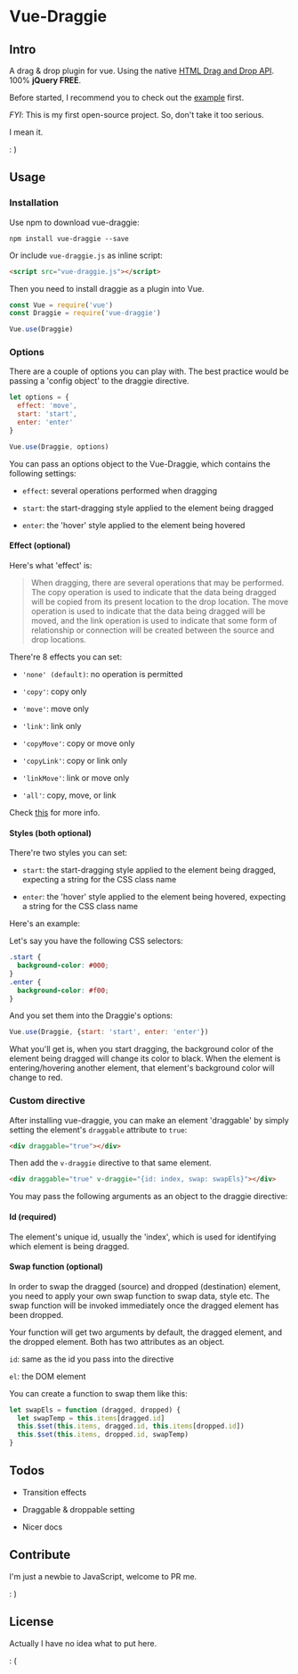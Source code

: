 # Vue-Draggie

## Intro

A drag & drop plugin for vue. Using the native [HTML Drag and Drop API](https://developer.mozilla.org/en-US/docs/Web/API/HTML_Drag_and_Drop_API). 100% **jQuery FREE**.

Before started, I recommend you to check out the [example](https://kelvinleung.github.io/vue-draggie) first.

*FYI*: This is my first open-source project. So, don't take it too serious.

I mean it.

: )

## Usage

### Installation

Use npm to download vue-draggie:

```
npm install vue-draggie --save
```

Or include `vue-draggie.js` as inline script:

```html
<script src="vue-draggie.js"></script>
```

Then you need to install draggie as a plugin into Vue.

```js
const Vue = require('vue')
const Draggie = require('vue-draggie')

Vue.use(Draggie)
```

### Options

There are a couple of options you can play with. The best practice would be passing a 'config object' to the draggie directive.

```js
let options = {
  effect: 'move',
  start: 'start',
  enter: 'enter'
}

Vue.use(Draggie, options)
```

You can pass an options object to the Vue-Draggie, which contains the following settings:

- `effect`: several operations performed when dragging

- `start`: the start-dragging style applied to the element being dragged

- `enter`: the 'hover' style applied to the element being hovered

#### Effect (optional)

Here's what 'effect' is:

> When dragging, there are several operations that may be performed. The copy operation is used to indicate that the data being dragged will be copied from its present location to the drop location. The move operation is used to indicate that the data being dragged will be moved, and the link operation is used to indicate that some form of relationship or connection will be created between the source and drop locations.

There're 8 effects you can set:

- `'none' (default)`: no operation is permitted

- `'copy'`: copy only

- `'move'`: move only

- `'link'`: link only

- `'copyMove'`: copy or move only

- `'copyLink'`: copy or link only

- `'linkMove'`: link or move only

- `'all'`: copy, move, or link

Check [this]() for more info.

#### Styles (both optional)

There're two styles you can set:

- `start`: the start-dragging style applied to the element being dragged, expecting a string for the CSS class name

- `enter`: the 'hover' style applied to the element being hovered, expecting a string for the CSS class name

Here's an example:

Let's say you have the following CSS selectors:

```css
.start {
  background-color: #000;
}
.enter {
  background-color: #f00;
}
```

And you set them into the Draggie's options:

```js
Vue.use(Draggie, {start: 'start', enter: 'enter'})
```

What you'll get is, when you start dragging, the background color of the element being dragged will change its color to black. When the element is entering/hovering another element, that element's background color will change to red.

### Custom directive

After installing vue-draggie, you can make an element 'draggable' by simply setting the element's `draggable` attribute to `true`:

```html
<div draggable="true"></div>
```

Then add the `v-draggie` directive to that same element.

```html
<div draggable="true" v-draggie="{id: index, swap: swapEls}"></div>
```

You may pass the following arguments as an object to the draggie directive:

#### Id (required)

The element's unique id, usually the 'index', which is used for identifying which element is being dragged.

#### Swap function (optional)

In order to swap the dragged (source) and dropped (destination) element, you need to apply your own swap function to swap data, style etc. The swap function will be invoked immediately once the dragged element has been dropped.

Your function will get two arguments by default, the dragged element, and the dropped element. Both has two attributes as an object.

`id`: same as the id you pass into the directive

`el`: the DOM element

You can create a function to swap them like this:

```js
let swapEls = function (dragged, dropped) {
  let swapTemp = this.items[dragged.id]
  this.$set(this.items, dragged.id, this.items[dropped.id])
  this.$set(this.items, dropped.id, swapTemp)
}
```

## Todos

- Transition effects

- Draggable & droppable setting

- Nicer docs

## Contribute

I'm just a newbie to JavaScript, welcome to PR me.

: )

## License

Actually I have no idea what to put here.

: (
